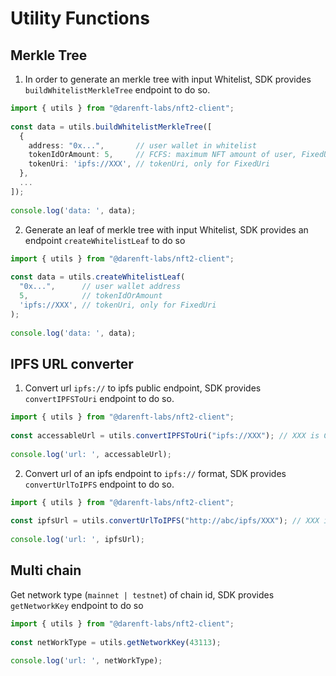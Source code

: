 # Utility Functions

## Merkle Tree

1. In order to generate an merkle tree with input Whitelist, SDK provides  `buildWhitelistMerkleTree` endpoint to do so.

```typescript
import { utils } from "@darenft-labs/nft2-client";
 
const data = utils.buildWhitelistMerkleTree([
  {
    address: "0x...",       // user wallet in whitelist
    tokenIdOrAmount: 5,     // FCFS: maximum NFT amount of user, FixedUri: NFT token ID
    tokenUri: 'ipfs://XXX', // tokenUri, only for FixedUri
  },
  ...
]);
 
console.log('data: ', data);
```

2. Generate an leaf of merkle tree with input Whitelist, SDK provides an endpoint `createWhitelistLeaf` to do so

```typescript
import { utils } from "@darenft-labs/nft2-client";
 
const data = utils.createWhitelistLeaf(
  "0x...",      // user wallet address
  5,            // tokenIdOrAmount
  'ipfs://XXX', // tokenUri, only for FixedUri
);
 
console.log('data: ', data);
```

## IPFS URL converter

1. Convert url `ipfs://` to ipfs public endpoint, SDK provides `convertIPFSToUri` endpoint to do so.

```typescript
import { utils } from "@darenft-labs/nft2-client";
 
const accessableUrl = utils.convertIPFSToUri("ipfs://XXX"); // XXX is CID on IPFS
 
console.log('url: ', accessableUrl);
```

2. Convert url of an ipfs endpoint to `ipfs://` format, SDK provides `convertUrlToIPFS` endpoint to do so.

```typescript
import { utils } from "@darenft-labs/nft2-client";
 
const ipfsUrl = utils.convertUrlToIPFS("http://abc/ipfs/XXX"); // XXX is CID on IPFS
 
console.log('url: ', ipfsUrl);
```

## Multi chain

Get network type (`mainnet | testnet`) of chain id, SDK provides `getNetworkKey` endpoint to do so

```typescript
import { utils } from "@darenft-labs/nft2-client";
 
const netWorkType = utils.getNetworkKey(43113);
 
console.log('url: ', netWorkType);
```

